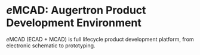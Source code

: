 # *e*MCAD: Augertron Product Development Environment

*e*MCAD (ECAD + MCAD) is full lifecycle product development platform, from electronic schematic to prototyping.
